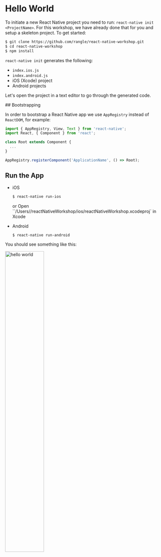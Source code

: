 # Hello World

To initiate a new React Native project you need to run: `react-native init <ProjectName>`. For this workshop, we have already done that for you and setup a skeleton project. To get started:

```sh
$ git clone https://github.com/rangle/react-native-workshop.git
$ cd react-native-workshop
$ npm install
```

`react-native init` generates the following:
- `index.ios.js`
- `index.android.js`
- iOS (Xcode) project
- Android projects

Let's open the project in a text editor to go through the generated code.


## Bootstrapping

In order to bootstrap a React Native app we use `AppRegistry` instead of `ReactDOM`, for example:

```js
import { AppRegistry, View, Text } from 'react-native';
import React, { Component } from 'react';

class Root extends Component {
  ...
}

AppRegistry.registerComponent('ApplicationName', () => Root);
```


## Run the App

- iOS

  ```sh
  $ react-native run-ios
  ```
  or Open ``/Users/<userName>/reactNativeWorkshop/ios/reactNativeWorkshop.xcodeproj` in Xcode


- Android

  ```sh
  $ react-native run-android
  ```

You should see something like this:

<img style="width: 50%" src="/img/hello-world.png" alt="hello world" />
